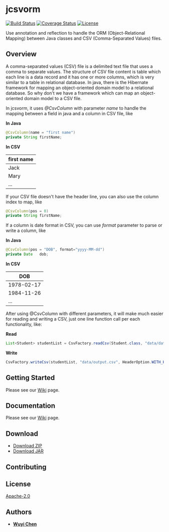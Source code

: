 # jcsvorm

[![Build Status](https://travis-ci.org/wuyichen24/jcsvorm.svg?branch=master)](https://travis-ci.org/wuyichen24/jcsvorm)
[![Coverage Status](https://coveralls.io/repos/github/wuyichen24/jcsvorm/badge.svg?branch=master)](https://coveralls.io/github/wuyichen24/jcsvorm?branch=master)
[![License](https://img.shields.io/badge/License-Apache%202.0-green.svg)](https://opensource.org/licenses/Apache-2.0) 

Use annotation and reflection to handle the ORM (Object-Relational Mapping) between Java classes and CSV (Comma-Separated Values) files.

## Overview
A comma-separated values (CSV) file is a delimited text file that uses a comma to separate values. The structure of CSV file content is table which each line is a data record and it has one or more columns, which is very similar to a table in relational database. In java, there is the Hibernate framework for mapping an object-oriented domain model to a relational database. So why don't we have a framework which can map an object-oriented domain model to a CSV file.

In jcsvorm, it uses *@CsvColumn* with parameter *name* to handle the mapping between a field in java and a column in CSV file, like

**In Java**
```java
@CsvColumn(name = "first name")
private String firstName;
```

**In CSV**

| first name |
| - |
| Jack |
| Mary |
| ...  |

If your CSV file doesn't have the header line, you can also use the column index to map, like
```java
@CsvColumn(pos = 0)
private String firstName;
```

If a column is date format in CSV, you can use *format* parameter to parse or write a column, like

**In Java**
```java
@CsvColumn(pos = "DOB", format="yyyy-MM-dd")
private Date   dob;
```

**In CSV**

| DOB |
| - |
| 1978-02-17 |
| 1984-11-26 |
| ...  |

After using @CsvColumn with different parameters, it will make much easier for reading and writing a CSV, just one line function call per each functionality, like:

**Read**
```java
List<Student> studentList = CsvFactory.readCsv(Student.class, "data/data_with_header.csv", HeaderOption.WITH_HEADER);
```
**Write**
```java
CsvFactory.writeCsv(studentList, "data/output.csv", HeaderOption.WITH_HEADER);
```

## Getting Started
Please see our [Wiki](https://github.com/wuyichen24/jcsvorm/wiki/Getting-Started) page.

## Documentation
Please see our [Wiki](https://github.com/wuyichen24/jcsvorm/wiki) page.

## Download
- [Download ZIP](https://github.com/wuyichen24/jcsvorm/archive/master.zip)
- [Download JAR](https://github.com/wuyichen24/jcsvorm/releases/download/v1.1/jcsvorm-1.1.jar)

## Contributing

## License
[Apache-2.0](https://opensource.org/licenses/Apache-2.0)

## Authors
- **[Wuyi Chen](https://www.linkedin.com/in/wuyichen24/)**
